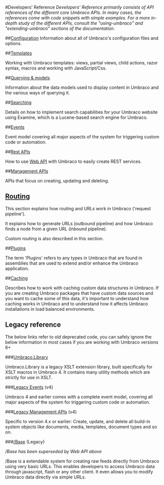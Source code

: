 #Developers' Reference
_Developers' Reference primarily consists of API references of the different core Umbraco APIs. In many cases, the references come with code snippets with simple examples. For a more in-depth study of the different APIs, consult the "using-umbraco" and "extending-umbraco" sections of the documentation._

##[Configuration](Config/index.md)
Information about all of Umbraco's configuration files and options.

##[Templates](Templating/index.md)

Working with Umbraco templates: views, partial views, child actions, razor syntax, macros and working with JavaScript/Css. 

##[Querying & models](Querying/index.md)

Information about the data models used to display content in Umbraco and the various ways of querying it. 

##[Searching](Searching/index.md)

Details on how to implement search capabilities for your Umbraco website using Examine, which is a Lucene-based search engine for Umbraco.

##[Events](Events-v6/index.md)

Event model covering all major aspects of the system for triggering custom code or automation.  

##[Rest APIs](WebApi/index.md)

How to use [Web API](http://www.asp.net/web-api) with Umbraco to easily create REST services.

##[Management APIs](Management-v6/index.md)

APIs that focus on creating, updating and deleting.

## [Routing](Request-Pipeline/index.md)

This section explains how routing and URLs work in Umbraco ('request pipeline'). 

It explains how to generate URLs (outbound pipeline) and how Umbraco finds a node from a given URL (inbound pipeline). 

Custom routing is also described in this section.

##[Plugins](Plugins/index.md)

The term 'Plugins' refers to any types in Umbraco that are found in assemblies that are used to extend and/or enhance the Umbraco application.

##[Caching](Cache/index.md)

Describes how to work with caching custom data structures in Umbraco. If you are creating Umbraco packages that have custom data sources and you want to cache some of this data, it's important to understand how caching works in Umbraco and to understand how it affects Umbraco installations in load balanced environments.

## Legacy reference

The below links refer to old deprecated code, you can safely ignore the below information in most cases if you are working with Umbraco versions 6+

###[Umbraco.Library](Api/UmbracoLibrary/index.md)

Umbraco.Library is a legacy XSLT extension library, built specifically for XSLT macros in Umbraco 4. It contains many utility methods which are strictly for use in XSLT.

###[Legacy Events](Events/index.md) (v4)

Umbraco 4 and earlier comes with a complete event model, covering all major aspects of the system for triggering custom code or automation.

###[Legacy Management APIs](Management/index.md) (v4)

Specific to version 4.x or earlier: Create, update, and delete all build-in system objects like documents, media, templates, document types and so on.

###[/Base](Api/Base/Index.md) (Legacy)

_/Base has been superseded by Web API above_

/Base is a extendable system for creating raw feeds directly from Umbraco using very basic URLs. This enables developers to access Umbraco data through javascript, flash or any other client. It even allows you to modify Umbraco data directly via simple URLs.
